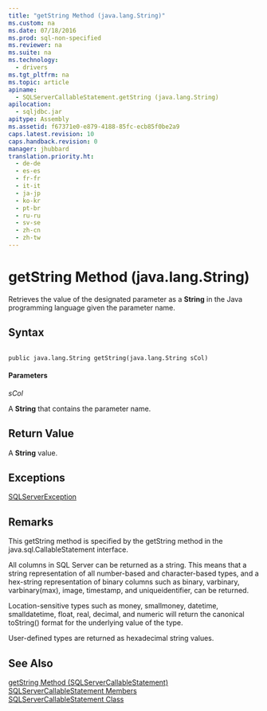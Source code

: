 ```yaml
---
title: "getString Method (java.lang.String)"
ms.custom: na
ms.date: 07/18/2016
ms.prod: sql-non-specified
ms.reviewer: na
ms.suite: na
ms.technology: 
  - drivers
ms.tgt_pltfrm: na
ms.topic: article
apiname: 
  - SQLServerCallableStatement.getString (java.lang.String)
apilocation: 
  - sqljdbc.jar
apitype: Assembly
ms.assetid: f67371e0-e879-4188-85fc-ecb85f0be2a9
caps.latest.revision: 10
caps.handback.revision: 0
manager: jhubbard
translation.priority.ht: 
  - de-de
  - es-es
  - fr-fr
  - it-it
  - ja-jp
  - ko-kr
  - pt-br
  - ru-ru
  - sv-se
  - zh-cn
  - zh-tw
---
```

# getString Method (java.lang.String)
  Retrieves the value of the designated parameter as a **String** in the Java programming language given the parameter name.  
  
## Syntax  
  
```  
  
public java.lang.String getString(java.lang.String sCol)  
```  
  
#### Parameters  
 *sCol*  
  
 A **String** that contains the parameter name.  
  
## Return Value  
 A **String** value.  
  
## Exceptions  
 [SQLServerException](../content/SQLServerException-Class.md)  
  
## Remarks  
 This getString method is specified by the getString method in the java.sql.CallableStatement interface.  
  
 All columns in  SQL Server  can be returned as a string. This means that a string representation of all number-based and character-based types, and a hex-string representation of binary columns such as binary, varbinary, varbinary(max), image, timestamp, and uniqueidentifier, can be returned.  
  
 Location-sensitive types such as money, smallmoney, datetime, smalldatetime, float, real, decimal, and numeric will return the canonical toString() format for the underlying value of the type.  
  
 User-defined types are returned as hexadecimal string values.  
  
## See Also  
 [getString Method &#40;SQLServerCallableStatement&#41;](../content/getString-Method--SQLServerCallableStatement-.md)   
 [SQLServerCallableStatement Members](../content/SQLServerCallableStatement-Members.md)   
 [SQLServerCallableStatement Class](../content/SQLServerCallableStatement-Class.md)  
  
  